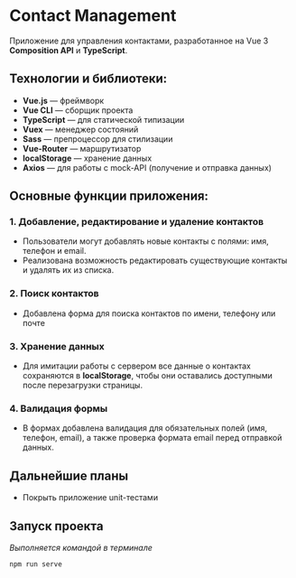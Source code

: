 # Contact Management

Приложение для управления контактами, разработанное на Vue 3 **Composition API** и **TypeScript**.

## Технологии и библиотеки:

- **Vue.js** — фреймворк
- **Vue CLI** — сборщик проекта
- **TypeScript** — для статической типизации
- **Vuex** — менеджер состояний
- **Sass** — препроцессор для стилизации
- **Vue-Router** — маршрутизатор
- **localStorage** — хранение данных
- **Axios** — для работы с mock-API (получение и отправка данных)

## Основные функции приложения:

### 1. Добавление, редактирование и удаление контактов
- Пользователи могут добавлять новые контакты с полями: имя, телефон и email.
- Реализована возможность редактировать существующие контакты и удалять их из списка.

### 2. Поиск контактов
- Добавлена форма для поиска контактов по имени, телефону или почте

### 3. Хранение данных
- Для имитации работы с сервером все данные о контактах сохраняются в **localStorage**, чтобы они оставались доступными после перезагрузки страницы.

### 4. Валидация формы
- В формах добавлена валидация для обязательных полей (имя, телефон, email), а также проверка формата email перед отправкой данных.

## Дальнейшие планы

- Покрыть приложение unit-тестами

## Запуск проекта
*Выполняется командой в терминале*
```bash
npm run serve
